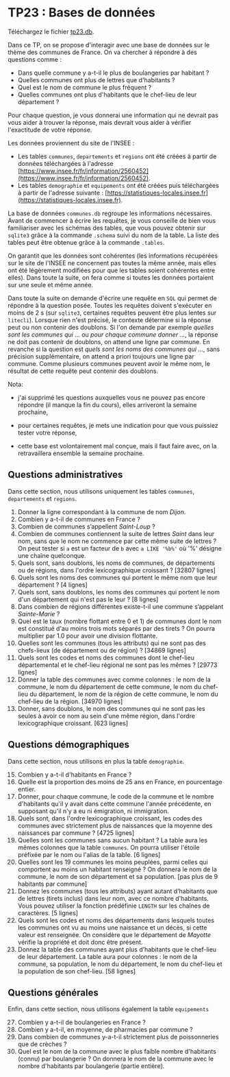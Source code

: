 TP23 : Bases de données
==

Téléchargez le fichier [tp23.db](tp23.db).

Dans ce TP, on se propose d'interagir avec une base de données sur le
thème des communes de France. On va chercher à répondre à des
questions comme :

* Dans quelle commune y a-t-il le plus de boulangeries par habitant ?
* Quelles communes ont plus de lettres que d'habitants ?
* Quel est le nom de commune le plus fréquent ?
* Quelles communes ont plus d'habitants que le chef-lieu de leur département ?

Pour chaque question, je vous donnerai une information qui ne devrait
pas vous aider à trouver la réponse, mais devrait vous aider à
vérifier l'exactitude de votre réponse.


Les données proviennent du site de l'INSEE :

* Les tables `communes`, `departements` et
  `regions` ont été créées à partir de données téléchargées à
  l'adresse
  [https://www.insee.fr/fr/information/2560452](https://www.insee.fr/fr/information/2560452).
* Les tables `demographie` et `equipements` ont été
  créées puis téléchargées à partir de l'adresse suivante :
  [https://statistiques-locales.insee.fr](https://statistiques-locales.insee.fr).


La base de données `communes.db` regroupe les informations
nécessaires. Avant de commencer à écrire les requêtes, je vous
conseille de bien vous familiariser avec les schémas des tables, que
vous pouvez obtenir sur `sqlite3` grâce à la commande `.schema` suivi
du nom de la table. La liste des tables peut être obtenue grâce à la
commande `.tables`.


On garantit que les données sont cohérentes (les informations
  récupérées sur le site de l'INSEE ne concernent pas toutes la même
  année, mais elles ont été légèrement modifiées pour que les tables
  soient cohérentes entre elles). Dans toute la
suite, on fera comme si toutes les données portaient sur une seule et
  même année.

Dans toute la suite on demande d'écrire une requête en `SQL` qui
permet de répondre à la question posée. Toutes les requêtes doivent
s'exécuter en moins de 2 s (sur `sqlite3`, certaines requêtes peuvent
être plus lentes sur `litecli`). Lorsque rien n'est précisé, le contexte
détermine si la réponse peut ou non contenir des doublons. Si l'on
demande par exemple _quelles sont les communes qui ..._ ou
_pour chaque commune donner ..._, la réponse ne doit pas
contenir de doublons, on attend une ligne par commune. En revanche si
la question est _quels sont les noms des communes qui ..._,
sans précision supplémentaire, on attend a priori toujours une ligne
par commune. Comme plusieurs communes peuvent avoir le même nom, le
résultat de cette requête peut contenir des doublons.


Nota: 

* j'ai supprimé les questions auxquelles vous ne pouvez pas encore
répondre (il manque la fin du cours), elles arriveront la semaine
prochaine,

* pour certaines requêtes, je mets une indication pour que vous
  puissiez tester votre réponse,

* cette base est volontairement mal conçue, mais il faut faire avec,
  on la retravaillera ensemble la semaine prochaine.

## Questions administratives

Dans cette section, nous utilisons uniquement les tables
`communes`, `departements` et `regions`.

1. Donner la ligne correspondant à la commune de nom _Dijon_.
2. Combien y a-t-il de communes en France ?
3. Combien de communes s’appellent _Saint-Loup_ ?
4. Combien de communes contiennent la suite de lettres _Saint_
  dans leur nom, sans que le nom ne commence par cette même suite de
  lettres ? On peut tester si `a` est un facteur de `b` avec `a
  LIKE '%b%'` où '%' désigne une chaîne quelconque.
5. Quels sont, sans doublons, les noms de communes, de départements
  ou de régions, dans l'ordre lexicographique croissant ? [32807 lignes]
6. Quels sont les noms des communes qui portent le même nom que
  leur département ? [4 lignes]
7. Quels sont, sans doublons, les noms des communes qui portent le
  nom d'un département qui n'est pas le leur ? [8 lignes]
8. Dans combien de régions différentes existe-t-il une commune
  s’appelant _Sainte-Marie_ ?
9. Quel est le taux (nombre flottant entre 0 et 1) de communes dont
  le nom est constitué d'au moins trois mots séparés par des tirets ?
  On pourra multiplier par 1.0 pour avoir une division flottante.
10. Quelles sont les communes (tous les attributs) qui ne sont pas
  des chefs-lieux (de département ou de région) ? [34869 lignes]
11. Quels sont les codes et noms des communes dont le chef-lieu
  départemental et le chef-lieu régional ne sont pas les mêmes ?
  [29773 lignes]
12. Donner la table des communes avec comme colonnes : le nom de la
  commune, le nom du département de cette commune, le nom du chef-lieu
  du département, le nom de la région de cette commune, le nom du
  chef-lieu de la région. [34970 lignes]
13. Donner, sans doublons, le nom des communes qui ne sont pas les
  seules à avoir ce nom au sein d'une même région, dans l'ordre
  lexicographique croissant. [623 lignes]


## Questions démographiques

Dans cette section, nous utilisons en plus la table `demographie`.

15. Combien y a-t-il d'habitants en France ?
16. Quelle est la proportion des moins de 25 ans en France, en
  pourcentage entier.
17. Donner, pour chaque commune, le code de la commune et le nombre
  d'habitants qu'il y avait dans cette commune l'année précédente, en
  supposant qu'il n'y a eu ni émigration, ni immigration.
18. Quels sont, dans l'ordre lexicographique croissant, les codes
  des communes avec strictement plus de naissances que la moyenne des
  naissances par commune ? [4725 lignes]
19. Quelles sont les communes sans aucun habitant ? La table aura
  les mêmes colonnes que la table `communes`. On pourra utiliser
  l'étoile préfixée par le nom ou l'alias de la table. [6 lignes]
20. Quelles sont les 19 communes les moins peuplées, parmi celles
  qui comportent au moins un habitant renseigné ? On donnera le nom de
  la commune, le nom de son département et sa population. [pas plus de
  9 habitants par commune]
21. Donnez les communes (tous les attributs) ayant autant
  d’habitants que de lettres (tirets inclus) dans leur nom, avec ce
  nombre d'habitants. Vous pouvez utiliser la fonction prédéfinie
  `LENGTH` sur les chaînes de caractères. [5 lignes]
22. Quels sont les codes et noms des départements dans lesquels
  toutes les communes ont vu au moins une naissance et un décès, si
  cette valeur est renseignée. On considère que le département de
  _Mayotte_ vérifie la propriété et doit donc être présent.
25. Donnez la table des communes ayant plus d’habitants que le
  chef-lieu de leur département. La table aura pour colonnes : le nom
  de la commune, sa population, le nom du département, le nom du
  chef-lieu et la population de son chef-lieu. [58 lignes]

## Questions générales

Enfin, dans cette section, nous utilisons également la table
`equipements`

27. Combien y a-t-il de boulangeries en France ?
28. Combien y a-t-il, en moyenne, de pharmacies par commune ?
29. Dans combien de communes y-a-t-il strictement plus de poissonneries que de crèches ?
31. Quel est le nom de la commune avec le plus faible nombre
  d'habitants (connu) par boulangerie ? On donnera le nom de la
  commune avec le nombre d'habitants par boulangerie (partie entière).

